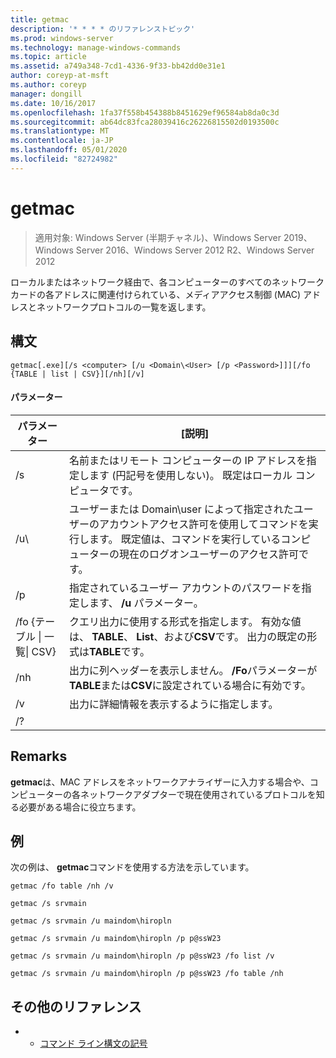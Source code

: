 ```yaml
---
title: getmac
description: '* * * * のリファレンストピック'
ms.prod: windows-server
ms.technology: manage-windows-commands
ms.topic: article
ms.assetid: a749a348-7cd1-4336-9f33-bb42dd0e31e1
author: coreyp-at-msft
ms.author: coreyp
manager: dongill
ms.date: 10/16/2017
ms.openlocfilehash: 1fa37f558b454388b8451629ef96584ab8da0c3d
ms.sourcegitcommit: ab64dc83fca28039416c26226815502d0193500c
ms.translationtype: MT
ms.contentlocale: ja-JP
ms.lasthandoff: 05/01/2020
ms.locfileid: "82724982"
---
```

# <a name="getmac"></a>getmac

> 適用対象: Windows Server (半期チャネル)、Windows Server 2019、Windows Server 2016、Windows Server 2012 R2、Windows Server 2012

ローカルまたはネットワーク経由で、各コンピューターのすべてのネットワークカードの各アドレスに関連付けられている、メディアアクセス制御 (MAC) アドレスとネットワークプロトコルの一覧を返します。 
## <a name="syntax"></a>構文
```
getmac[.exe][/s <computer> [/u <Domain\<User> [/p <Password>]]][/fo {TABLE | list | CSV}][/nh][/v]
```
#### <a name="parameters"></a>パラメーター

|             パラメーター              |                                                                                          [説明]                                                                                          |
|------------------------------------|-----------------------------------------------------------------------------------------------------------------------------------------------------------------------------------------------|
|           /s<computer>            |                                      名前またはリモート コンピューターの IP アドレスを指定します (円記号を使用しない)。 既定はローカル コンピュータです。                                       |
|        /u<Domain>\\<User>         | ユーザーまたは Domain\user によって指定されたユーザーのアカウントアクセス許可を使用してコマンドを実行します。 既定値は、コマンドを実行しているコンピューターの現在のログオンユーザーのアクセス許可です。 |
|           /p<Password>            |                                                     指定されているユーザー アカウントのパスワードを指定します、 **/u** パラメーター。                                                     |
| /fo {テーブル &#124; 一覧&#124; CSV} |                       クエリ出力に使用する形式を指定します。 有効な値は、 **TABLE**、 **List**、および**CSV**です。 出力の既定の形式は**TABLE**です。                        |
|                /nh                 |                                             出力に列ヘッダーを表示しません。 **/Fo**パラメーターが**TABLE**または**CSV**に設定されている場合に有効です。                                              |
|                 /v                 |                                                                    出力に詳細情報を表示するように指定します。                                                                     |
|                 /?                 |                                                                                                                                                                                               |

## <a name="remarks"></a>Remarks
**getmac**は、MAC アドレスをネットワークアナライザーに入力する場合や、コンピューターの各ネットワークアダプターで現在使用されているプロトコルを知る必要がある場合に役立ちます。
## <a name="examples"></a>例
次の例は、 **getmac**コマンドを使用する方法を示しています。
```
getmac /fo table /nh /v
```
```
getmac /s srvmain
```
```
getmac /s srvmain /u maindom\hiropln
```
```
getmac /s srvmain /u maindom\hiropln /p p@ssW23
```
```
getmac /s srvmain /u maindom\hiropln /p p@ssW23 /fo list /v
```
```
getmac /s srvmain /u maindom\hiropln /p p@ssW23 /fo table /nh
```
## <a name="additional-references"></a>その他のリファレンス
-   - [コマンド ライン構文の記号](command-line-syntax-key.md)
